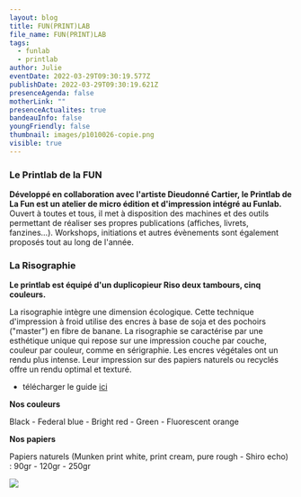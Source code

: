 ```yaml
---
layout: blog
title: FUN(PRINT)LAB
file_name: FUN(PRINT)LAB
tags:
  - funlab
  - printlab
author: Julie
eventDate: 2022-03-29T09:30:19.577Z
publishDate: 2022-03-29T09:30:19.621Z
presenceAgenda: false
motherLink: ""
presenceActualites: true
bandeauInfo: false
youngFriendly: false
thumbnail: images/p1010026-copie.png
visible: true
---
```

### Le Printlab de la FUN

**Développé en collaboration avec l'artiste Dieudonné Cartier, le Printlab de La Fun est un atelier de micro édition et d'impression intégré au Funlab.** Ouvert à toutes et tous, il met à disposition des machines et des outils permettant de réaliser ses propres publications (affiches, livrets, fanzines...).
Workshops, initiations et autres évènements sont également proposés tout au long de l'année.

### La Risographie

**Le printlab est équipé d'un duplicopieur Riso deux tambours, cinq couleurs.**

La risographie intègre une dimension écologique. Cette technique d'impression à froid utilise des encres à base de soja et des pochoirs ("master") en fibre de banane. La risographie se caractérise par une esthétique unique qui repose sur une impression couche par couche, couleur par couleur, comme en sérigraphie. Les encres végétales ont un rendu plus intense. Leur impression sur des papiers naturels ou recyclés offre un rendu optimal et texturé.

* télécharger le guide [ici](https://cloud.lafun.fr/s/npDqPDCPmNoM3dM)

**Nos couleurs**

Black - Federal blue - Bright red - Green - Fluorescent orange

**Nos papiers**

Papiers naturels (Munken print white, print cream, pure rough - Shiro echo) : 90gr - 120gr - 250gr

![](images/p1010026-copie.png)